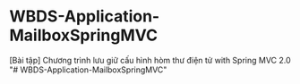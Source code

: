 # WBDS-Application-MailboxSpringMVC
[Bài tập] Chương trình lưu giữ cấu hình hòm thư điện tử with Spring MVC 2.0
"# WBDS-Application-MailboxSpringMVC" 
